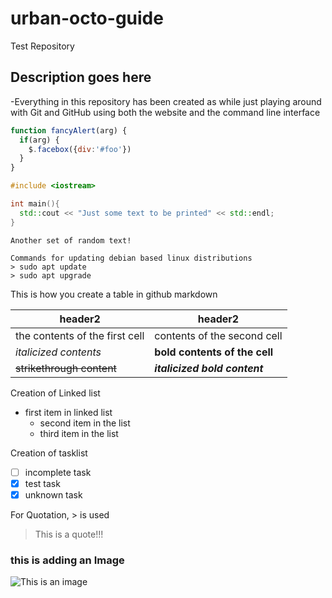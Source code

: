 # urban-octo-guide
Test Repository
## Description goes here
-Everything in this repository has been created as while just playing around with Git and GitHub using both the website and the command line interface


```javascript
function fancyAlert(arg) {
  if(arg) {
    $.facebox({div:'#foo'})
  }
}
```

```c++
#include <iostream>

int main(){
  std::cout << "Just some text to be printed" << std::endl;
}
```
```
Another set of random text!
```

```
Commands for updating debian based linux distributions
> sudo apt update
> sudo apt upgrade
```

This is how you create a table in github markdown

header2 | header2
--------|--------
the contents of the first cell | contents of the second cell
_italicized contents_ | __bold contents of the cell__
~~strikethrough content~~ | ___italicized bold content___

Creation of Linked list
- first item in linked list
  - second item in the list
  - third item in the list


Creation of tasklist

- [ ] incomplete task
- [x] test task
- [x] unknown task

For Quotation, > is used
>This is a quote!!!

### this is adding an Image
![This is an image](https://myoctocat.com/assets/images/base-octocat.svg)
